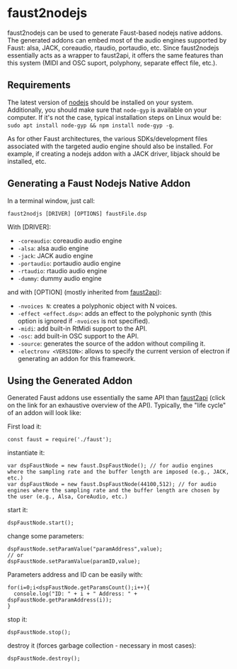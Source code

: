 # faust2nodejs

faust2nodejs can be used to generate Faust-based nodejs native addons. The 
generated addons can embed most of the audio engines supported by Faust: alsa, 
JACK, coreaudio, rtaudio, portaudio, etc. Since faust2nodejs essentially acts 
as a wrapper to faust2api, it offers the same features than this system (MIDI 
and OSC suport, polyphony, separate effect file, etc.).

## Requirements

The latest version of [nodejs](https://nodejs.org) should be installed on your
system. Additionally, you should make sure that `node-gyp` is available on
your computer. If it's not the case, typical installation steps on Linux would
be: `sudo apt install node-gyp && npm install node-gyp -g`.

As for other Faust architectures, the various SDKs/development files associated 
with the targeted audio engine should also be installed. For example, if 
creating a nodejs addon with a JACK driver, libjack should be installed, etc.

## Generating a Faust Nodejs Native Addon

In a terminal window, just call:

```
faust2nodjs [DRIVER] [OPTIONS] faustFile.dsp
```

With [DRIVER]:

* `-coreaudio`: coreaudio audio engine
* `-alsa`: alsa audio engine
* `-jack`: JACK audio engine
* `-portaudio`: portaudio audio engine
* `-rtaudio`: rtaudio audio engine
* `-dummy`: dummy audio engine

and with [OPTION] (mostly inherited from [faust2api](https://ccrma.stanford.edu/~rmichon/faust2api/)):

* `-nvoices N`: creates a polyphonic object with N voices.
* `-effect <effect.dsp>`: adds an effect to the polyphonic synth (this option 
  is ignored if `-nvoices` is not specified).
* `-midi`: add built-in RtMidi support to the API.
* `-osc`: add built-in OSC support to the API.
* `-source`: generates the source of the addon without compiling it.
* `-electronv <VERSION>`: allows to specify the current version of electron if
generating an addon for this framework.

## Using the Generated Addon

Generated Faust addons use essentially the same API than 
[faust2api](https://ccrma.stanford.edu/~rmichon/faust2api/) (click on the link
for an exhaustive overview of the API). Typically, the "life cycle" of an 
addon will look like:

First load it:

```
const faust = require('./faust');
```

instantiate it:

```
var dspFaustNode = new faust.DspFaustNode(); // for audio engines where the sampling rate and the buffer length are imposed (e.g., JACK, etc.) 
var dspFaustNode = new faust.DspFaustNode(44100,512); // for audio engines where the sampling rate and the buffer length are chosen by the user (e.g., Alsa, CoreAudio, etc.)
```

start it:

```
dspFaustNode.start();
```

change some parameters:

```
dspFaustNode.setParamValue("paramAddress",value);
// or
dspFaustNode.setParamValue(paramID,value);
```

Parameters address and ID can be easily with:

```
for(i=0;i<dspFaustNode.getParamsCount();i++){
  console.log("ID: " + i + " Address: " + dspFaustNode.getParamAddress(i));
}
``` 

stop it:

```
dspFaustNode.stop();
```

destroy it (forces garbage collection - necessary in most cases):

```
dspFaustNode.destroy();
```
